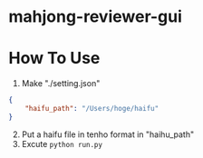 # mahjong-reviewer-gui

# How To Use
1. Make "./setting.json"
```json
{
    "haifu_path": "/Users/hoge/haifu"
}
```
2. Put a haifu file in tenho format in "haihu_path"
3. Excute `python run.py`
